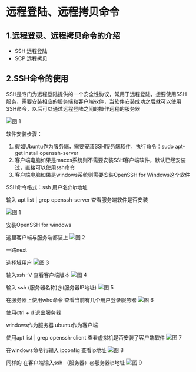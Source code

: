 # 远程登陆、远程拷贝命令

## 1.远程登录、远程拷贝命令的介绍
* SSH 远程登陆
* SCP 远程拷贝

## 2.SSH命令的使用
SSH是专门为远程登陆提供的一个安全性协议，常用于远程登陆，想要使用SSH服务，需要安装相应的服务端和客户端软件，当软件安装成功之后就可以使用SSH命令，以后可以通过远程登陆之间的操作远程的服务器

![图 1](../../images/f364697c2cc028f062356a21bb7926595cc2d9bd4e3c002ac5459f8a43b3133f.png)  



软件安装步骤：

1. 假如Ubuntu作为服务端，需要安装SSH服务端软件，执行命令：sudo apt-get install openssh-server
2. 客户端电脑如果是macos系统则不需要安装SSH客户端软件，默认已经安装过，直接可以使用ssh命令
3. 客户端电脑如果是windows系统则需要安装OpenSSH for Windows这个软件

SSH命令格式：ssh 用户名@ip地址


输入 apt list | grep openssh-server 查看服务端软件是否安装

![图 1](../../images/329bad19132dd4ef61bbdfc547d8640ecc769f5cf142faa40aa24d059c722df9.png)  


安装OpenSSH for windows

这里客户端与服务端都装上
![图 2](../../images/a613f95d558a5205f963806c913e47648938064b1edd24be82d957201b54ec94.png)  

一路next

选择域用户
![图 3](../../images/9056a54622f895e0f3cc7fc5eecfa6f621d10cfc0c91234472bbde7ffec9ff95.png)  


输入ssh -V   查看客户端版本
![图 4](../../images/823e6962c55ed4d7f0ae7d9d5798bc0a1559241b20588eccc8a49ededd97a542.png)  


输入 ssh (服务器名称)@(服务器IP地址)
![图 5](../../images/5d42e2af86dc34535a393077ac89696486ddb58ded04bc56b92b56d2fa7d60b4.png)  


在服务器上使用who命令 查看当前有几个用户登录服务器
![图 6](../../images/2eda4ca913b627635f63d8a07fb07bb204decbd1927abe42860df48471c37b7e.png)  

使用ctrl + d 退出服务器




windows作为服务器  ubuntu作为客户端

使用apt list | grep openssh-client 查看虚拟机是否安装了客户端软件
![图 7](../../images/33e1bd1537a7aed24f20483765e9a532ede7fb0fb0b66f106061b09bb2a1f64e.png)  


在windows命令行输入 ipconfig 查看ip地址
![图 8](../../images/89e9671a63529858c5773fda9009efe54183a8cd048e4f381fcfacdad3e0b008.png)  


同样的 在客户端输入ssh （服务器）@服务器ip地址
![图 9](../../images/c9c30d8e8fbf005a14faa3e7c88cd48a074f4645ee0a76beeaa6c7b9db97a105.png)  



